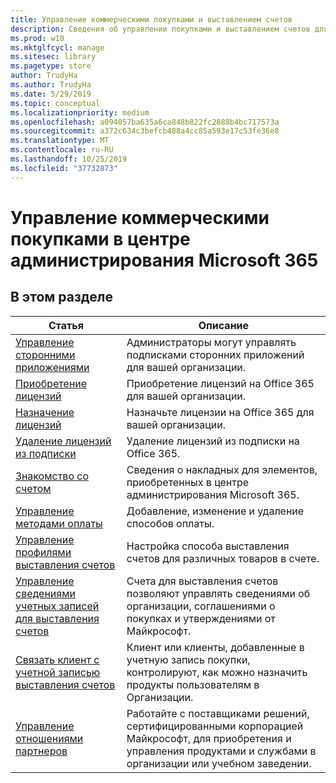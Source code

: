 ```yaml
---
title: Управление коммерческими покупками и выставлением счетов
description: Сведения об управлении покупками и выставлением счетов для коммерческих клиентов.
ms.prod: w10
ms.mktglfcycl: manage
ms.sitesec: library
ms.pagetype: store
author: TrudyHa
ms.author: TrudyHa
ms.date: 5/29/2019
ms.topic: conceptual
ms.localizationpriority: medium
ms.openlocfilehash: a094057ba635a6ca848b822fc2888b4bc717573a
ms.sourcegitcommit: a372c634c3befcb488a4cc85a593e17c53fe36e8
ms.translationtype: MT
ms.contentlocale: ru-RU
ms.lasthandoff: 10/25/2019
ms.locfileid: "37732873"
---
```

# <a name="manage-commercial-purchases-in-microsoft-365-admin-center"></a>Управление коммерческими покупками в центре администрирования Microsoft 365

## <a name="in-this-section"></a>В этом разделе

| Статья | Описание |
| ----- | ----------- |
| [Управление сторонними приложениями](manage-saas-apps.md) | Администраторы могут управлять подписками сторонних приложений для вашей организации. |
| [Приобретение лицензий](https://docs.microsoft.com/office365/admin/subscriptions-and-billing/buy-licenses?view=o365-worldwide) | Приобретение лицензий на Office 365 для вашей организации. |
| [Назначение лицензий](https://docs.microsoft.com/office365/admin/subscriptions-and-billing/assign-licenses-to-users?view=o365-worldwide) | Назначьте лицензии на Office 365 для вашей организации. |
| [Удаление лицензий из подписки](https://docs.microsoft.com/office365/admin/subscriptions-and-billing/remove-licenses-from-subscription?view=o365-worldwide) | Удаление лицензий из подписки на Office 365. |
| [Знакомство со счетом](/microsoft-365/commerce/billing-and-payments/understand-your-invoice) | Сведения о накладных для элементов, приобретенных в центре администрирования Microsoft 365. |
| [Управление методами оплаты](https://docs.microsoft.com/microsoft-store/payment-methods) | Добавление, изменение и удаление способов оплаты. |
| [Управление профилями выставления счетов](/microsoft-365/commerce/billing-and-payments/manage-billing-profiles) | Настройка способа выставления счетов для различных товаров в счете.  |
| [Управление сведениями учетных записей для выставления счетов](https://docs.microsoft.com/microsoft-store/update-microsoft-store-for-business-account-settings) | Счета для выставления счетов позволяют управлять сведениями об организации, соглашениями о покупках и утверждениями от Майкрософт. |
| [Связать клиент с учетной записью выставления счетов](https://docs.microsoft.com/microsoft-store/manage-mpsa-software-microsoft-store-for-business) | Клиент или клиенты, добавленные в учетную запись покупки, контролируют, как можно назначить продукты пользователям в Организации. |
| [Управление отношениями партнеров](https://docs.microsoft.com/microsoft-store/work-with-partner-microsoft-store-business) | Работайте с поставщиками решений, сертифицированными корпорацией Майкрософт, для приобретения и управления продуктами и службами в организации или учебном заведении. |